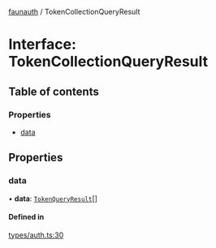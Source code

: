 [faunauth](../index.md) / TokenCollectionQueryResult

# Interface: TokenCollectionQueryResult

## Table of contents

### Properties

- [data](TokenCollectionQueryResult.md#data)

## Properties

### data

• **data**: [`TokenQueryResult`](TokenQueryResult.md)[]

#### Defined in

[types/auth.ts:30](https://github.com/alexnitta/faunauth/blob/bbbbd0c/src/types/auth.ts#L30)

